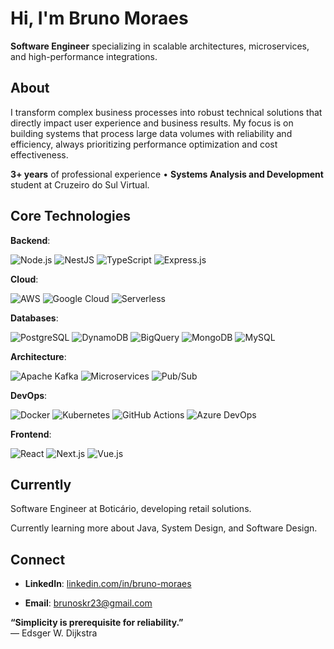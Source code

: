 # Hi, I'm Bruno Moraes

**Software Engineer** specializing in scalable architectures, microservices, and high-performance integrations.

## About

I transform complex business processes into robust technical solutions that directly impact user experience and business results. My focus is on building systems that process large data volumes with reliability and efficiency, always prioritizing performance optimization and cost effectiveness.  

**3+ years** of professional experience • **Systems Analysis and Development** student at Cruzeiro do Sul Virtual.

## Core Technologies

**Backend**:

![Node.js](https://img.shields.io/badge/Node.js-43853D?style=flat-square&logo=node.js&logoColor=white) ![NestJS](https://img.shields.io/badge/NestJS-E0234E?style=flat-square&logo=nestjs&logoColor=white) ![TypeScript](https://img.shields.io/badge/TypeScript-007ACC?style=flat-square&logo=typescript&logoColor=white) ![Express.js](https://img.shields.io/badge/Express.js-404D59?style=flat-square&logo=express&logoColor=white)

**Cloud**:

![AWS](https://img.shields.io/badge/AWS-232F3E?style=flat-square&logo=amazon-aws&logoColor=white) ![Google Cloud](https://img.shields.io/badge/Google_Cloud-4285F4?style=flat-square&logo=google-cloud&logoColor=white) ![Serverless](https://img.shields.io/badge/Serverless-FD5750?style=flat-square&logo=serverless&logoColor=white)

**Databases**:

![PostgreSQL](https://img.shields.io/badge/PostgreSQL-316192?style=flat-square&logo=postgresql&logoColor=white) ![DynamoDB](https://img.shields.io/badge/DynamoDB-4053D6?style=flat-square&logo=Amazon%20DynamoDB&logoColor=white) ![BigQuery](https://img.shields.io/badge/BigQuery-669DF6?style=flat-square&logo=google-cloud&logoColor=white) ![MongoDB](https://img.shields.io/badge/MongoDB-4EA94B?style=flat-square&logo=mongodb&logoColor=white) ![MySQL](https://img.shields.io/badge/MySQL-00000F?style=flat-square&logo=mysql&logoColor=white)

**Architecture**:

![Apache Kafka](https://img.shields.io/badge/Apache_Kafka-231F20?style=flat-square&logo=apache-kafka&logoColor=white) ![Microservices](https://img.shields.io/badge/Microservices-FF6B6B?style=flat-square&logo=microgenetics&logoColor=white) ![Pub/Sub](https://img.shields.io/badge/Pub/Sub-4285F4?style=flat-square&logo=google-cloud&logoColor=white)

**DevOps**:

![Docker](https://img.shields.io/badge/Docker-2496ED?style=flat-square&logo=docker&logoColor=white) ![Kubernetes](https://img.shields.io/badge/Kubernetes-326CE5?style=flat-square&logo=kubernetes&logoColor=white) ![GitHub Actions](https://img.shields.io/badge/GitHub_Actions-2088FF?style=flat-square&logo=github-actions&logoColor=white) ![Azure DevOps](https://img.shields.io/badge/Azure_DevOps-0078D4?style=flat-square&logo=azure-devops&logoColor=white)

**Frontend**:

![React](https://img.shields.io/badge/React-20232A?style=flat-square&logo=react&logoColor=61DAFB) ![Next.js](https://img.shields.io/badge/Next.js-000000?style=flat-square&logo=next.js&logoColor=white) ![Vue.js](https://img.shields.io/badge/Vue.js-35495E?style=flat-square&logo=vue.js&logoColor=4FC08D)

## Currently

Software Engineer at Boticário, developing retail solutions.

Currently learning more about Java, System Design, and Software Design.
## Connect

- **LinkedIn**: [linkedin.com/in/bruno-moraes](https://www.linkedin.com/in/brunos-moraes/)

- **Email**: brunoskr23@gmail.com

**“Simplicity is prerequisite for reliability.”**  
― Edsger W. Dijkstra
